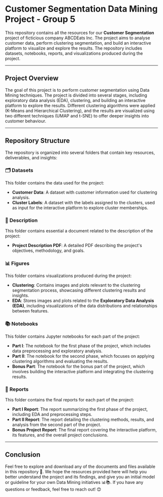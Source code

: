 # Customer Segmentation Data Mining Project - Group 5

This repository contains all the resources for our **Customer Segmentation** project of ficticious company ABCDEats Inc. The project aims to analyse customer data, perform clustering segmentation, and build an interactive platform to visualize and explore the results. The repository includes datasets, notebooks, reports, and visualizations produced during the project.

---

## Project Overview

The goal of this project is to perform customer segmentation using Data Mining techniques. The project is divided into several stages, including exploratory data analysis (EDA), clustering, and building an interactive platform to explore the results. Different clustering algorithms were applied (K-Means and Hierarchical Clustering), and the results are visualized using two different techniques (UMAP and t-SNE) to offer deeper insights into customer behaviour.

---

## Repository Structure

The repository is organized into several folders that contain key resources, deliverables, and insights:

### 🗂️ **Datasets**
This folder contains the data used for the project:

- **Customer Data**: A dataset with customer information used for clustering analysis.
- **Cluster Labels**: A dataset with the labels assigned to the clusters, used as input for the interactive platform to explore cluster memberships.

### 📑 **Description**
This folder contains essential a document related to the description of the project:

- **Project Description PDF**: A detailed PDF describing the project's objectives, methodology, and goals.

### 📊 **Figures**
This folder contains visualizations produced during the project:

- **Clustering**: Contains images and plots relevant to the clustering segmentation process, showcasing different clustering results and insights.
- **EDA**: Stores images and plots related to the **Exploratory Data Analysis (EDA)**, including visualizations of the data distributions and relationships between features.

### 📚 **Notebooks**
This folder contains Jupyter notebooks for each part of the project:

- **Part I**: The notebook for the first phase of the project, which includes data preprocessing and exploratory analysis.
- **Part II**: The notebook for the second phase, which focuses on applying clustering algorithms and evaluating the results.
- **Bonus Part**: The notebook for the bonus part of the project, which involves building the interactive platform and integrating the clustering results.

### 📄 **Reports**
This folder contains the final reports for each part of the project:

- **Part I Report**: The report summarizing the first phase of the project, including EDA and preprocessing steps.
- **Part II Report**: The report detailing the clustering methods, results, and analysis from the second part of the project.
- **Bonus Project Report**: The final report covering the interactive platform, its features, and the overall project conclusions.

---

## Conclusion

Feel free to explore and download any of the documents and files available in this repository 📂. We hope the resources provided here will help you better understand the project and its findings, and give you an initial model or guideline for your own Data Mining initiatives 📊📚. If you have any questions or feedback, feel free to reach out! 😊



